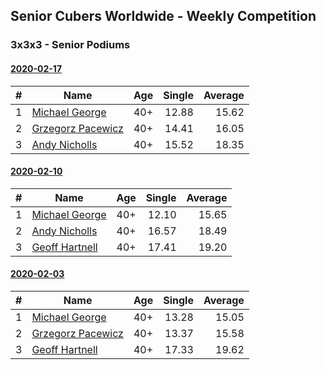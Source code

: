 ## Senior Cubers Worldwide - Weekly Competition
### 3x3x3 - Senior Podiums
#### [2020-02-17](2020-02-17.md)

| # | Name | Age | Single | Average |
| :--: | -- | :--: | --: | --: |
| 1 | [Michael George](../persons/michael_george.md) | 40+ |12.88 | 15.62 |
| 2 | [Grzegorz Pacewicz](../persons/grzegorz_pacewicz.md) | 40+ |14.41 | 16.05 |
| 3 | [Andy Nicholls](../persons/andy_nicholls.md) | 40+ |15.52 | 18.35 |

#### [2020-02-10](2020-02-10.md)

| # | Name | Age | Single | Average |
| :--: | -- | :--: | --: | --: |
| 1 | [Michael George](../persons/michael_george.md) | 40+ |12.10 | 15.65 |
| 2 | [Andy Nicholls](../persons/andy_nicholls.md) | 40+ |16.57 | 18.49 |
| 3 | [Geoff Hartnell](../persons/geoff_hartnell.md) | 40+ |17.41 | 19.20 |

#### [2020-02-03](2020-02-03.md)

| # | Name | Age | Single | Average |
| :--: | -- | :--: | --: | --: |
| 1 | [Michael George](../persons/michael_george.md) | 40+ |13.28 | 15.05 |
| 2 | [Grzegorz Pacewicz](../persons/grzegorz_pacewicz.md) | 40+ |13.37 | 15.58 |
| 3 | [Geoff Hartnell](../persons/geoff_hartnell.md) | 40+ |17.33 | 19.62 |

